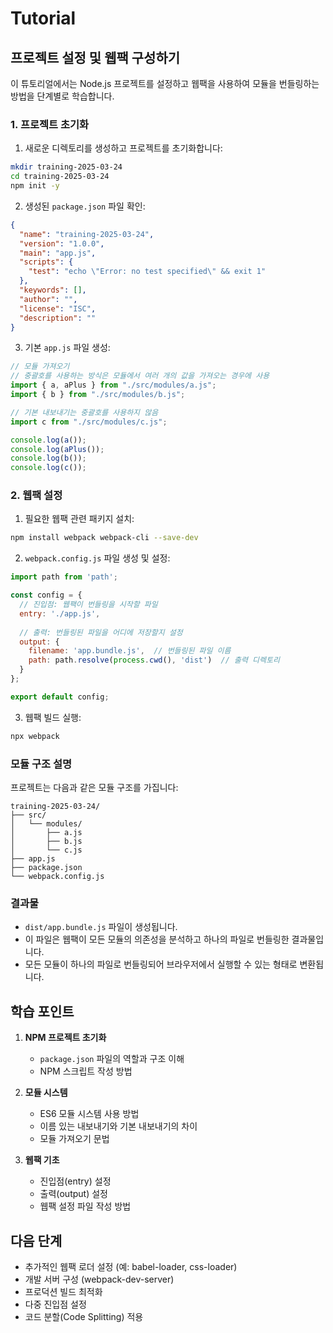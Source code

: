 # Tutorial

## 프로젝트 설정 및 웹팩 구성하기

이 튜토리얼에서는 Node.js 프로젝트를 설정하고 웹팩을 사용하여 모듈을 번들링하는 방법을 단계별로 학습합니다.

### 1. 프로젝트 초기화

1. 새로운 디렉토리를 생성하고 프로젝트를 초기화합니다:
```bash
mkdir training-2025-03-24
cd training-2025-03-24
npm init -y
```

2. 생성된 `package.json` 파일 확인:
```json
{
  "name": "training-2025-03-24",
  "version": "1.0.0",
  "main": "app.js",
  "scripts": {
    "test": "echo \"Error: no test specified\" && exit 1"
  },
  "keywords": [],
  "author": "",
  "license": "ISC",
  "description": ""
}
```

3. 기본 `app.js` 파일 생성:
```javascript
// 모듈 가져오기
// 중괄호를 사용하는 방식은 모듈에서 여러 개의 값을 가져오는 경우에 사용
import { a, aPlus } from "./src/modules/a.js";
import { b } from "./src/modules/b.js";

// 기본 내보내기는 중괄호를 사용하지 않음
import c from "./src/modules/c.js";

console.log(a());
console.log(aPlus());
console.log(b());
console.log(c());
```

### 2. 웹팩 설정

1. 필요한 웹팩 관련 패키지 설치:
```bash
npm install webpack webpack-cli --save-dev
```

2. `webpack.config.js` 파일 생성 및 설정:
```javascript
import path from 'path';

const config = {
  // 진입점: 웹팩이 번들링을 시작할 파일
  entry: './app.js',
  
  // 출력: 번들링된 파일을 어디에 저장할지 설정
  output: {
    filename: 'app.bundle.js',  // 번들링된 파일 이름
    path: path.resolve(process.cwd(), 'dist')  // 출력 디렉토리
  }
};

export default config;
```

3. 웹팩 빌드 실행:
```bash
npx webpack
```

### 모듈 구조 설명

프로젝트는 다음과 같은 모듈 구조를 가집니다:

```
training-2025-03-24/
├── src/
│   └── modules/
│       ├── a.js
│       ├── b.js
│       └── c.js
├── app.js
├── package.json
└── webpack.config.js
```

### 결과물

- `dist/app.bundle.js` 파일이 생성됩니다.
- 이 파일은 웹팩이 모든 모듈의 의존성을 분석하고 하나의 파일로 번들링한 결과물입니다.
- 모든 모듈이 하나의 파일로 번들링되어 브라우저에서 실행할 수 있는 형태로 변환됩니다.

## 학습 포인트

1. **NPM 프로젝트 초기화**
   - `package.json` 파일의 역할과 구조 이해
   - NPM 스크립트 작성 방법

2. **모듈 시스템**
   - ES6 모듈 시스템 사용 방법
   - 이름 있는 내보내기와 기본 내보내기의 차이
   - 모듈 가져오기 문법

3. **웹팩 기초**
   - 진입점(entry) 설정
   - 출력(output) 설정
   - 웹팩 설정 파일 작성 방법

## 다음 단계

- 추가적인 웹팩 로더 설정 (예: babel-loader, css-loader)
- 개발 서버 구성 (webpack-dev-server)
- 프로덕션 빌드 최적화
- 다중 진입점 설정
- 코드 분할(Code Splitting) 적용


